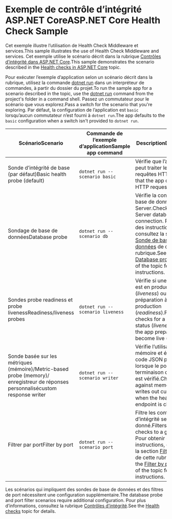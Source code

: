 # <a name="aspnet-core-health-check-sample"></a><span data-ttu-id="c86b5-101">Exemple de contrôle d’intégrité ASP.NET Core</span><span class="sxs-lookup"><span data-stu-id="c86b5-101">ASP.NET Core Health Check Sample</span></span>

<span data-ttu-id="c86b5-102">Cet exemple illustre l’utilisation de Health Check Middleware et services.</span><span class="sxs-lookup"><span data-stu-id="c86b5-102">This sample illustrates the use of Health Check Middleware and services.</span></span> <span data-ttu-id="c86b5-103">Cet exemple utilise le scénario décrit dans la rubrique [Contrôles d’intégrité dans ASP.NET Core](https://docs.microsoft.com/aspnet/core/host-and-deploy/health-checks).</span><span class="sxs-lookup"><span data-stu-id="c86b5-103">This sample demonstrates the scenario described in the [Health checks in ASP.NET Core](https://docs.microsoft.com/aspnet/core/host-and-deploy/health-checks) topic.</span></span>

<span data-ttu-id="c86b5-104">Pour exécuter l’exemple d’application selon un scénario décrit dans la rubrique, utilisez la commande [dotnet run](https://docs.microsoft.com/dotnet/core/tools/dotnet-run) dans un interpréteur de commandes, à partir du dossier du projet.</span><span class="sxs-lookup"><span data-stu-id="c86b5-104">To run the sample app for a scenario described in the topic, use the [dotnet run](https://docs.microsoft.com/dotnet/core/tools/dotnet-run) command from the project's folder in a command shell.</span></span> <span data-ttu-id="c86b5-105">Passez un commutateur pour le scénario que vous explorez.</span><span class="sxs-lookup"><span data-stu-id="c86b5-105">Pass a switch for the scenario that you're exploring.</span></span> <span data-ttu-id="c86b5-106">Par défaut, la configuration de l’application est `basic` lorsqu’aucun commutateur n’est fourni à `dotnet run`.</span><span class="sxs-lookup"><span data-stu-id="c86b5-106">The app defaults to the `basic` configuration when a switch isn't provided to `dotnet run`.</span></span>

| <span data-ttu-id="c86b5-107">Scénario</span><span class="sxs-lookup"><span data-stu-id="c86b5-107">Scenario</span></span>                                               | <span data-ttu-id="c86b5-108">Commande de l’exemple d’application</span><span class="sxs-lookup"><span data-stu-id="c86b5-108">Sample app command</span></span>               | <span data-ttu-id="c86b5-109">Description</span><span class="sxs-lookup"><span data-stu-id="c86b5-109">Description</span></span> |
| ------------------------------------------------------ | -------------------------------- | ----------- |
| <span data-ttu-id="c86b5-110">Sonde d’intégrité de base (par défaut)</span><span class="sxs-lookup"><span data-stu-id="c86b5-110">Basic health probe (default)</span></span>                           | `dotnet run --scenario basic`    | <span data-ttu-id="c86b5-111">Vérifie que l’application peut traiter les requêtes HTTP.</span><span class="sxs-lookup"><span data-stu-id="c86b5-111">Confirms that the app can process HTTP requests.</span></span> |
| <span data-ttu-id="c86b5-112">Sondage de base de données</span><span class="sxs-lookup"><span data-stu-id="c86b5-112">Database probe</span></span>                                         | `dotnet run --scenario db`       | <span data-ttu-id="c86b5-113">Vérifie la connexion de base de données SQL Server.</span><span class="sxs-lookup"><span data-stu-id="c86b5-113">Checks a SQL Server database connection.</span></span> <span data-ttu-id="c86b5-114">Pour obtenir des instructions, consultez la section [Sonde de base de données](https://docs.microsoft.com/aspnet/core/host-and-deploy/health-checks#database-probe) de cette rubrique.</span><span class="sxs-lookup"><span data-stu-id="c86b5-114">See the [Database probe](https://docs.microsoft.com/aspnet/core/host-and-deploy/health-checks#database-probe) section of the topic for instructions.</span></span> |
| <span data-ttu-id="c86b5-115">Sondes probe readiness et probe liveness</span><span class="sxs-lookup"><span data-stu-id="c86b5-115">Readiness/liveness probes</span></span>                              | `dotnet run --scenario liveness` | <span data-ttu-id="c86b5-116">Vérifie si une application est en production (*liveness*) ou en préparation à la production (*readiness*).</span><span class="sxs-lookup"><span data-stu-id="c86b5-116">Performs checks for a live app status (*liveness*) versus the app preparing to become live (*readiness*).</span></span> |
| <span data-ttu-id="c86b5-117">Sonde basée sur les métriques (mémoire)/</span><span class="sxs-lookup"><span data-stu-id="c86b5-117">Metric-based probe (memory)/</span></span><br><span data-ttu-id="c86b5-118">enregistreur de réponses personnalisé</span><span class="sxs-lookup"><span data-stu-id="c86b5-118">custom response writer</span></span> | `dotnet run --scenario writer`   | <span data-ttu-id="c86b5-119">Vérifie l’utilisation de la mémoire et écrit du code JSON personnalisé lorsque le point de terminaison d’intégrité est vérifié.</span><span class="sxs-lookup"><span data-stu-id="c86b5-119">Checks against memory use and writes out custom JSON when the health endpoint is checked.</span></span> |
| <span data-ttu-id="c86b5-120">Filtrer par port</span><span class="sxs-lookup"><span data-stu-id="c86b5-120">Filter by port</span></span>                                         | `dotnet run --scenario port`     | <span data-ttu-id="c86b5-121">Filtre les contrôles d’intégrité selon un port donné.</span><span class="sxs-lookup"><span data-stu-id="c86b5-121">Filters health checks to a given port.</span></span> <span data-ttu-id="c86b5-122">Pour obtenir des instructions, consultez la section [Filtrer par port](https://docs.microsoft.com/aspnet/core/host-and-deploy/health-checks#filter-by-port) de cette rubrique.</span><span class="sxs-lookup"><span data-stu-id="c86b5-122">See the [Filter by port](https://docs.microsoft.com/aspnet/core/host-and-deploy/health-checks#filter-by-port) section of the topic for instructions.</span></span> |

<span data-ttu-id="c86b5-123">Les scénarios qui impliquent des sondes de base de données et des filtres de port nécessitent une configuration supplémentaire.</span><span class="sxs-lookup"><span data-stu-id="c86b5-123">The database probe and port filter scenarios require additional configuration.</span></span> <span data-ttu-id="c86b5-124">Pour plus d’informations, consultez la rubrique [Contrôles d’intégrité](https://docs.microsoft.com/aspnet/core/host-and-deploy/health-checks).</span><span class="sxs-lookup"><span data-stu-id="c86b5-124">See the [Health checks](https://docs.microsoft.com/aspnet/core/host-and-deploy/health-checks) topic for details.</span></span>
